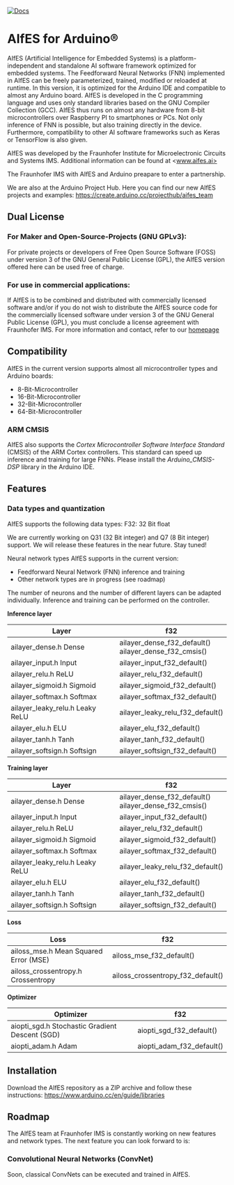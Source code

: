 [![Docs](https://img.shields.io/badge/Docs-Doxygen-green)](https://fraunhofer-ims.github.io/AIfES_for_Arduino/)

# AIfES for Arduino®

AIfES (Artificial Intelligence for Embedded Systems) is a platform-independent and standalone AI software framework optimized for embedded systems.
The Feedforward Neural Networks (FNN) implemented in AIfES can be freely parameterized, trained, modified or reloaded at runtime.
In this version, it is optimized for the Arduino IDE and compatible to almost any Arduino board.
AIfES is developed in the C programming language and uses only standard libraries based on the GNU Compiler Collection (GCC).
AIfES thus runs on almost any hardware from 8-bit microcontrollers over Raspberry PI to smartphones or PCs.
Not only inference of FNN is possible, but also training directly in the device. Furthermore, compatibility to other AI software frameworks such as Keras or TensorFlow is also given.

AIfES was developed by the Fraunhofer Institute for Microelectronic Circuits and Systems IMS. Additional information can be found at <www.aifes.ai>

The Fraunhofer IMS with AIfES and Arduino preapare to enter a partnership.

We are also at the Arduino Project Hub. Here you can find our new AIfES projects and examples:
https://create.arduino.cc/projecthub/aifes_team

## Dual License
### For Maker and Open-Source-Projects (GNU GPLv3):
For private projects or developers of Free Open Source Software (FOSS) under version 3 of the GNU General Public License (GPL), the AIfES version offered here can be used free of charge.

### For use in commercial applications:
If AIfES is to be combined and distributed with commercially licensed software and/or if you do not wish to distribute the AIfES source code
for the commercially licensed software under version 3 of the GNU General Public License (GPL), you must conclude a license agreement with Fraunhofer IMS.
For more information and contact, refer to our [homepage](<https://www.ims.fraunhofer.de/en/Business-Unit/Industry/Industrial-AI/Artificial-Intelligence-for-Embedded-Systems-AIfES/AIFES_Cooperation.html>)

## Compatibility
AIfES in the current version supports almost all microcontroller types and Arduino boards:
*	8-Bit-Microcontroller
*	16-Bit-Microcontroller
*	32-Bit-Microcontroller
*	64-Bit-Microcontroller

### ARM CMSIS
AIfES also supports the *Cortex Microcontroller Software Interface Standard* (CMSIS) of the ARM Cortex controllers.
This standard can speed up inference and training for large FNNs.
Please install the *Arduino_CMSIS-DSP* library in the Arduino IDE.


## Features
### Data types and quantization
AIfES supports the following data types:
F32:	32 Bit float

We are currently working on Q31 (32 Bit integer) and Q7 (8 Bit integer) support. We will release these features in the near future. Stay tuned!

Neural network types
AIfES supports in the current version:
*	Feedforward Neural Network (FNN) inference and training
*	Other network types are in progress (see roadmap)

The number of neurons and the number of different layers can be adapted individually. Inference and training can be performed on the controller.

**Inference layer**

| Layer      | f32     |
|------------|---------|
| ailayer_dense.h Dense | ailayer_dense_f32_default()<br>ailayer_dense_f32_cmsis() |
| ailayer_input.h Input | ailayer_input_f32_default() |
| ailayer_relu.h ReLU | ailayer_relu_f32_default() |
| ailayer_sigmoid.h Sigmoid | ailayer_sigmoid_f32_default() |
| ailayer_softmax.h Softmax | ailayer_softmax_f32_default() |
| ailayer_leaky_relu.h Leaky ReLU | ailayer_leaky_relu_f32_default() |
| ailayer_elu.h ELU | ailayer_elu_f32_default() |
| ailayer_tanh.h Tanh | ailayer_tanh_f32_default() |
| ailayer_softsign.h Softsign | ailayer_softsign_f32_default() |

**Training layer**

| Layer      | f32     |
|------------|---------|
| ailayer_dense.h Dense | ailayer_dense_f32_default()<br>ailayer_dense_f32_cmsis() |
| ailayer_input.h Input | ailayer_input_f32_default() |
| ailayer_relu.h ReLU | ailayer_relu_f32_default() |
| ailayer_sigmoid.h Sigmoid | ailayer_sigmoid_f32_default() |
| ailayer_softmax.h Softmax | ailayer_softmax_f32_default() |
| ailayer_leaky_relu.h Leaky ReLU | ailayer_leaky_relu_f32_default() |
| ailayer_elu.h ELU | ailayer_elu_f32_default() |
| ailayer_tanh.h Tanh | ailayer_tanh_f32_default() |
| ailayer_softsign.h Softsign | ailayer_softsign_f32_default() |

**Loss**

| Loss                     | f32     |
|--------------------------|---------|
| ailoss_mse.h Mean Squared Error (MSE) | ailoss_mse_f32_default() |
| ailoss_crossentropy.h Crossentropy | ailoss_crossentropy_f32_default() |

**Optimizer**

| Optimizer                         | f32     |
|-----------------------------------|---------|
| aiopti_sgd.h Stochastic Gradient Descent (SGD) | aiopti_sgd_f32_default() |
| aiopti_adam.h Adam | aiopti_adam_f32_default() |

## Installation
Download the AIfES repository as a ZIP archive and follow these instructions:
<https://www.arduino.cc/en/guide/libraries>

## Roadmap
The AIfES team at Fraunhofer IMS is constantly working on new features and network types. The next feature you can look forward to is:

### Convolutional Neural Networks (ConvNet) 
Soon, classical ConvNets can be executed and trained in AIfES.

